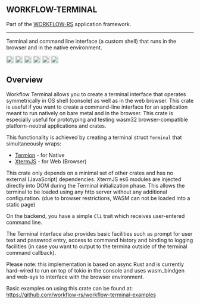 ## WORKFLOW-TERMINAL

Part of the [WORKFLOW-RS](https://github.com/workflow-rs) application framework.

***

Terminal and command line interface (a custom shell) that runs in the browser and in the native environment.


[<img alt="github" src="https://img.shields.io/badge/github-workflow--rs-8da0cb?style=for-the-badge&labelColor=555555&color=8da0cb&logo=github" height="20">](https://github.com/workflow-rs/workflow-rs)
[<img alt="crates.io" src="https://img.shields.io/crates/v/workflow-terminal.svg?maxAge=2592000&style=for-the-badge&color=fc8d62&logo=rust" height="20">](https://crates.io/crates/workflow-terminal)
[<img alt="docs.rs" src="https://img.shields.io/badge/docs.rs-workflow--terminal-56c2a5?maxAge=2592000&style=for-the-badge&logo=rust" height="20">](https://docs.rs/workflow-terminal)
<img alt="license" src="https://img.shields.io/crates/l/workflow-terminal.svg?maxAge=2592000&color=6ac&style=for-the-badge&logo=opensourceinitiative&logoColor=fff" height="20">
<img src="https://img.shields.io/badge/platform- native -informational?style=for-the-badge&color=50a0f0" height="20">
<img src="https://img.shields.io/badge/platform- wasm32/browser -informational?style=for-the-badge&color=50a0f0" height="20">


## Overview

Workflow Terminal allows you to create a terminal interface that operates symmetrically in OS shell (console)
as well as in the web browser.  This crate is useful if you want to create a command-line interface for an
application meant to run natively on bare metal and in the browser. This crate is especially useful for prototyping
and testing wasm32 browser-compatible platform-neutral applications and crates.

This functionality is achieved by creating a terminal struct `Terminal` that simultaneously wraps:
* [Termion](https://crates.io/crates/termion) - for Native
* [XtermJS](https://github.com/xtermjs/xterm.js) - for Web (Browser)

This crate only depends on a minimal set of other crates and has no external (JavaScript) dependencies.
XtermJS es6 modules are injected directly into DOM during the Terminal initialization phase. This allows the terminal to be loaded using any http server without any additional configuration. (due to browser restrictions, WASM can not be loaded into a static page)

On the backend, you have a simple `Cli` trait which receives user-entered command line.

The Terminal interface also provides basic facilities such as prompt for user text and passwrod entry,
access to command history and binding to logging facilities (in case you want to output to the termina
outside of the terminal command callback).

Please note: this implementation is based on async Rust and is currently hard-wired to run on top of 
tokio in the console and uses wasm_bindgen and web-sys to interface with the browser environment.

Basic examples on using this crate can be found at: 
https://github.com/workflow-rs/workflow-terminal-examples
